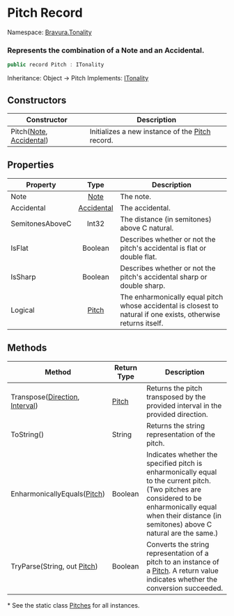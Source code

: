 # Pitch Record

Namespace: [Bravura.Tonality](./Bravura.Tonality.md)

### Represents the combination of a Note and an Accidental.

```csharp
public record Pitch : ITonality
```

Inheritance: Object -> Pitch
Implements: [ITonality](./Bravura.Tonality.ITonality.md)

## Constructors
| Constructor                                                                               | Description                                                                    |
|-------------------------------------------------------------------------------------------|--------------------------------------------------------------------------------|
| Pitch([Note](./Bravura.Tonality.Note.md), [Accidental](./Bravura.Tonality.Accidental.md)) | Initializes a new instance of the [Pitch](./Bravura.Tonality.Pitch.md) record. |

## Properties
| Property        |                      Type                      | Description                                                                                                    |
|-----------------|:----------------------------------------------:|----------------------------------------------------------------------------------------------------------------|
| Note            |       [Note](./Bravura.Tonality.Note.md)       | The note.                                                                                                      |
| Accidental      | [Accidental](./Bravura.Tonality.Accidental.md) | The accidental.                                                                                                |
| SemitonesAboveC |                     Int32                      | The distance (in semitones) above C natural.                                                                   |
| IsFlat          |                    Boolean                     | Describes whether or not the pitch's accidental is flat or double flat.                                        |
| IsSharp         |                    Boolean                     | Describes whether or not the pitch's accidental sharp or double sharp.                                         |
| Logical         |      [Pitch](./Bravura.Tonality.Pitch.md)      | The enharmonically equal pitch whose accidental is closest to natural if one exists, otherwise returns itself. |

## Methods
| Method                                                                                              | Return Type                          | Description                                                                                                                                                                                                  |
|-----------------------------------------------------------------------------------------------------|--------------------------------------|--------------------------------------------------------------------------------------------------------------------------------------------------------------------------------------------------------------|
| Transpose([Direction](./Bravura.Tonality.Direction.md), [Interval](./Bravura.Tonality.Interval.md)) | [Pitch](./Bravura.Tonality.Pitch.md) | Returns the pitch transposed by the provided interval in the provided direction.                                                                                                                             |
| ToString()                                                                                          | String                               | Returns the string representation of the pitch.                                                                                                                                                              |
| EnharmonicallyEquals([Pitch](./Bravura.Tonality.Pitch.md))                                          | Boolean                              | Indicates whether the specified pitch is enharmonically equal to the current pitch. (Two pitches are considered to be enharmonically equal when their distance (in semitones) above C natural are the same.) |
| TryParse(String, out [Pitch](./Bravura.Tonality.Pitch.md))                                          | Boolean                              | Converts the string representation of a pitch to an instance of a [Pitch](./Bravura.Tonality.Pitch.md). A return value indicates whether the conversion succeeded.                                           |

\* See the static class [Pitches](./Bravura.Tonality.Pitches.md) for all instances.
